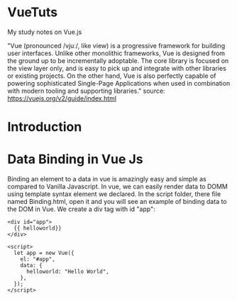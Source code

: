 # VueTuts

My study notes on Vue.js

"Vue (pronounced /vjuː/, like view) is a progressive framework for building user interfaces. Unlike other monolithic frameworks, Vue is designed from the ground up to be incrementally adoptable. The core library is focused on the view layer only, and is easy to pick up and integrate with other libraries or existing projects. On the other hand, Vue is also perfectly capable of powering sophisticated Single-Page Applications when used in combination with modern tooling and supporting libraries." source: https://vuejs.org/v2/guide/index.html

# Introduction

# Data Binding in Vue Js

Binding an element to a data in vue is amazingly easy and simple as compared to Vanilla Javascript. In vue, we can easily render data to DOMM using template syntax element we declared. In the script folder, there file named Binding.html, open it and you will see an example of binding data to the DOM in Vue. We create a div tag with id "app":

<!DOCTYPE html>
<html lang="en">
  <head>
    <meta charset="UTF-8" />
    <meta name="viewport" content="width=device-width, initial-scale=1.0" />
    <title>Data Binding</title>
  </head>

  <body>
    <script src="https://cdn.jsdelivr.net/npm/vue/dist/vue.js"></script>

    <div id="app">
      {{ helloworld}}
    </div>

    <script>
      let app = new Vue({
        el: "#app",
        data: {
          helloworld: "Hello World",
        },
      });
    </script>

  </body>
</html>
